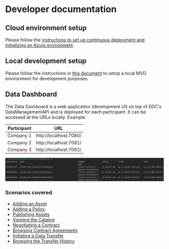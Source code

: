 # Developer documentation

## Cloud environment setup

Please follow the [instructions to set up continuous deployment and initializing an Azure environment](continuous-deployment/continuous_deployment.md).

## Local development setup

Please follow the instructions in [this document](../../system-tests/README.md) to setup a local MVD environment for development purposes.

## Data Dashboard

The Data Dashboard is a web application (development UI) on top of EDC's DataManagementAPI and is deployed for each participant. It can be accessed at the URLs locally. Example:

| Participant | URL |
| --- | --- |
| Company 1 | http://localhost:7080/ |
| Company 2 | http://localhost:7081/ |
| Company 3 | http://localhost:7082/ |

![dashboard URLs](dashboard-ports-local.png)

### Scenarios covered

- [Adding an Asset](edc-data-dashboard/add-asset.md)
- [Adding a Policy](edc-data-dashboard/add-policy.md)
- [Publishing Assets](edc-data-dashboard/publish-asset.md)
- [Viewing the Catalog](edc-data-dashboard/view-catalog.md)
- [Negotiating a Contract](edc-data-dashboard/negotiate-contract.md)
- [Browsing Contract Agreements](edc-data-dashboard/contract-agreements.md)
- [Initiating a Data Transfer](edc-data-dashboard/initiate-transfer.md)
- [Browsing the Transfer History](edc-data-dashboard/transfer-history.md)
